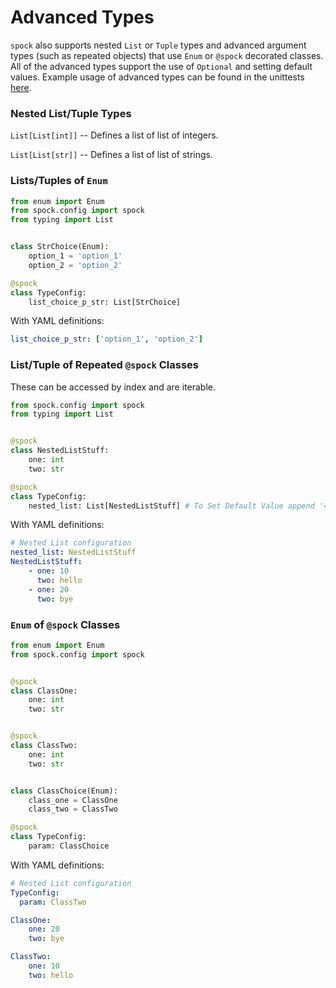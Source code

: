 # Advanced Types

`spock` also supports nested `List` or `Tuple` types and advanced argument types (such as repeated objects) that 
use `Enum` or `@spock` decorated classes. All of the advanced types support the use of `Optional` and setting default 
values. Example usage of advanced types can be found in the unittests 
[here](https://github.com/fidelity/spock/tree/master/tests).

### Nested List/Tuple Types

`List[List[int]]` -- Defines a list of list of integers.

`List[List[str]]` -- Defines a list of list of strings.

### Lists/Tuples of `Enum`

```python
from enum import Enum
from spock.config import spock
from typing import List


class StrChoice(Enum):
    option_1 = 'option_1'
    option_2 = 'option_2'

@spock
class TypeConfig:
    list_choice_p_str: List[StrChoice]
```

With YAML definitions:

```yaml
list_choice_p_str: ['option_1', 'option_2']
```

### List/Tuple of Repeated `@spock` Classes 

These can be accessed by index and are iterable.

```python
from spock.config import spock
from typing import List


@spock
class NestedListStuff:
    one: int
    two: str

@spock
class TypeConfig:
    nested_list: List[NestedListStuff] # To Set Default Value append '= NestedListStuff'
```

With YAML definitions:

```yaml
# Nested List configuration
nested_list: NestedListStuff
NestedListStuff:
    - one: 10
      two: hello
    - one: 20
      two: bye
```

### `Enum` of `@spock` Classes

```python
from enum import Enum
from spock.config import spock


@spock
class ClassOne:
    one: int
    two: str


@spock
class ClassTwo:
    one: int
    two: str


class ClassChoice(Enum):
    class_one = ClassOne
    class_two = ClassTwo

@spock
class TypeConfig:
    param: ClassChoice

```

With YAML definitions:

```yaml
# Nested List configuration
TypeConfig:
  param: ClassTwo

ClassOne:
    one: 20
    two: bye

ClassTwo:
    one: 10
    two: hello

```
